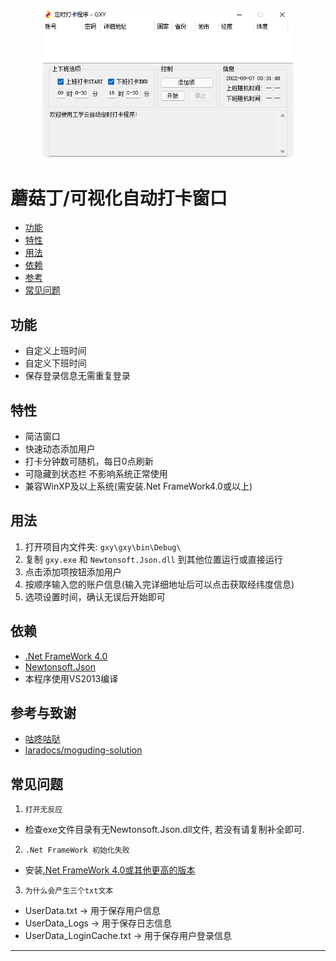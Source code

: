 <p align="center"><img src="https://raw.githubusercontent.com/DouchChunFeng/MoGuDing-WinForm/main/form.png" width="400" alt="图片预览"></p>

# 蘑菇丁/可视化自动打卡窗口
- [功能](#gn)
- [特性](#tx)
- [用法](#yf)
- [依赖](#yl)
- [参考](#ck)
- [常见问题](#cjwt)

<a name="gn"></a>
## 功能

- 自定义上班时间
- 自定义下班时间
- 保存登录信息无需重复登录

<a name="tx"></a>
## 特性

- 简洁窗口
- 快速动态添加用户
- 打卡分钟数可随机，每日0点刷新
- 可隐藏到状态栏 不影响系统正常使用
- 兼容WinXP及以上系统(需安装.Net FrameWork4.0或以上)

<a name="yf"></a>
## 用法

1. 打开项目内文件夹: `gxy\gxy\bin\Debug\`
2. 复制 `gxy.exe` 和 `Newtonsoft.Json.dll` 到其他位置运行或直接运行
3. 点击添加项按钮添加用户
4. 按顺序输入您的账户信息(输入完详细地址后可以点击获取经纬度信息)
5. 选项设置时间，确认无误后开始即可

<a name="yl"></a>
## 依赖

* [.Net FrameWork 4.0](https://referencesource.microsoft.com)
* [Newtonsoft.Json](https://github.com/JamesNK/Newtonsoft.Json)
* 本程序使用VS2013编译

<a name="ck"></a>
## 参考与致谢

* [咕咚咕哒](https://www.bilibili.com/video/BV1RS4y1d7t2)
* [laradocs/moguding-solution](https://github.com/laradocs/moguding-solution)

<a name="cjwt"></a>
## 常见问题

1. `打开无反应`
- 检查exe文件目录有无Newtonsoft.Json.dll文件, 若没有请复制补全即可.

2. `.Net FrameWork 初始化失败`
- 安装[.Net FrameWork 4.0或其他更高的版本](https://www.microsoft.com/zh-cn/download/details.aspx?id=17718)

3. `为什么会产生三个txt文本`
- UserData.txt -> 用于保存用户信息
- UserData_Logs -> 用于保存日志信息
- UserData_LoginCache.txt -> 用于保存用户登录信息

---